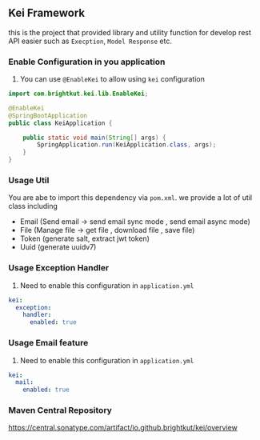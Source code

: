 ## Kei Framework

this is the project that provided library and utility function for develop rest API easier
such as `Execption`, `Model Response` etc.


### Enable Configuration in you application
1. You can use `@EnableKei` to allow using `kei` configuration

```java
import com.brightkut.kei.lib.EnableKei;

@EnableKei
@SpringBootApplication
public class KeiApplication {

    public static void main(String[] args) {
        SpringApplication.run(KeiApplication.class, args);
    }
}
```

### Usage Util
You are abe to import this dependency via `pom.xml`. 
we provide a lot of util class including
- Email (Send email -> send email sync mode , send email async mode)
- File (Manage file -> get file , download file , save file)
- Token (generate salt, extract jwt token)
- Uuid (generate uuidv7)


### Usage Exception Handler
1. Need to enable this configuration in `application.yml`

```yaml
kei:
  exception:
    handler:
      enabled: true  
```

### Usage Email feature 
1. Need to enable this configuration in `application.yml`

```yaml
kei:
  mail:
    enabled: true  
```

### Maven Central Repository
https://central.sonatype.com/artifact/io.github.brightkut/kei/overview
